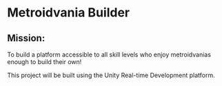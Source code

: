 
# Metroidvania Builder

## Mission:

To build a platform accessible to all skill levels who enjoy metroidvanias enough to build their own!

This project will be built using the Unity Real-time Development platform. 